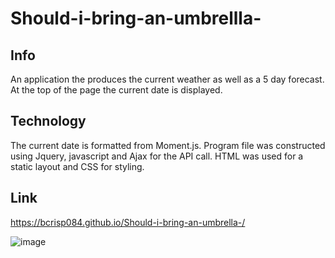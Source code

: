 # Should-i-bring-an-umbrellla-


## Info
An application the produces the current weather as well as a 5 day forecast. At the top of the page
the current date is displayed. 

## Technology
The current date is formatted from Moment.js. Program file was constructed using Jquery, javascript and
Ajax for the API call. HTML was used for a static layout and CSS for styling. 



## Link
https://bcrisp084.github.io/Should-i-bring-an-umbrella-/


![image](https://user-images.githubusercontent.com/73912705/105560104-e5a29800-5ce0-11eb-8556-675d9f9f8228.png)
